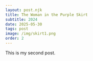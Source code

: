 ```yaml
---
layout: post.njk
title: The Woman in the Purple Skirt 
subtitle: 2024
date: 2025-05-30
tags: post
image: /img/skirt1.png
order: 2
---
```


This is my second post.
